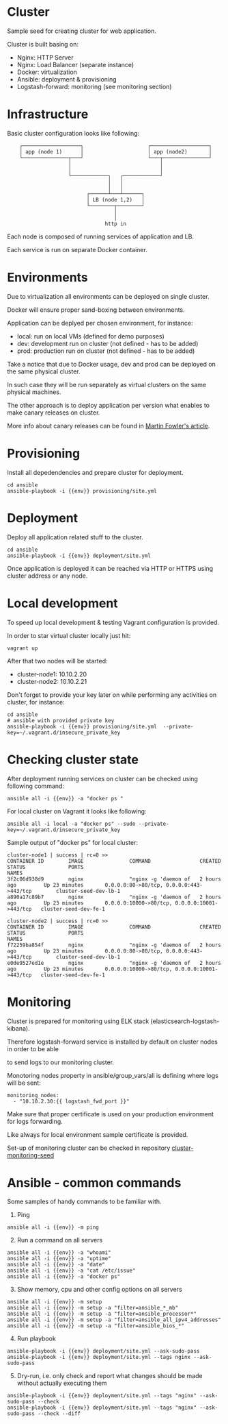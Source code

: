 # Cluster

Sample seed for creating cluster for web application.

Cluster is built basing on:

- Nginx: HTTP Server
- Nginx: Load Balancer (separate instance)
- Docker: virtualization 
- Ansible: deployment & provisioning
- Logstash-forward: monitoring (see monitoring section)

# Infrastructure

Basic cluster configuration looks like following:

```preformated
    ┌───────────────────┐                     ┌───────────────────┐
    │ app (node 1)      │                     │ app (node2)       │
    └───────────────┬───┘                     └───┬───────────────┘
                    │                             │
                    │                             │
                    └────────────┐   ┌────────────┘
                                 │   │
                                 │   │
                          ┌──────┴───┴──────┐
                          │ LB (node 1,2)   │
                          └────────┬────────┘
                                   │
                                   │
                                http in
```

Each node is composed of running services of application and LB.

Each service is run on separate Docker container.

# Environments 

Due to virtualization all environments can be deployed on single cluster.

Docker will ensure proper sand-boxing between environments.

Application can be deplyed per chosen environment, for instance:

- local: run on local VMs (defined for demo purposes)
- dev: development run on cluster (not defined - has to be added)
- prod: production run on cluster (not defined - has to be added)

Take a notice that due to Docker usage, dev and prod can be deployed on the same physical cluster.

In such case they will be run separately as virtual clusters on the same physical machines.

The other approach is to deploy application per version what enables to make canary releases on cluster.

More info about canary releases can be found in [Martin Fowler's article](http://martinfowler.com/bliki/CanaryRelease.html).

# Provisioning

Install all depedendencies and prepare cluster for deployment.

```shell
cd ansible
ansible-playbook -i {{env}} provisioning/site.yml
```

# Deployment

Deploy all application related stuff to the cluster. 

```shell
cd ansible
ansible-playbook -i {{env}} deployment/site.yml
```

Once application is deployed it can be reached via HTTP or HTTPS using cluster address or any node.

# Local development

To speed up local development & testing Vagrant configuration is provided.

In order to star virtual cluster locally just hit:

```shell
vagrant up
```

After that two nodes will be started:

- cluster-node1: 10.10.2.20
- cluster-node2: 10.10.2.21

Don't forget to provide your key later on while performing any activities on cluster, for instance:

```shell
cd ansible
# ansible with provided private key
ansible-playbook -i {{env}} provisioning/site.yml  --private-key=~/.vagrant.d/insecure_private_key
```

# Checking cluster state

After deployment running services on cluster can be checked using following command:

```shell 
ansible all -i {{env}} -a "docker ps "
```

For local cluster on Vagrant it looks like following:

```shell 
ansible all -i local -a "docker ps" --sudo --private-key=~/.vagrant.d/insecure_private_key
```

Sample output of "docker ps" for local cluster:

```preformated
cluster-node1 | success | rc=0 >>
CONTAINER ID        IMAGE               COMMAND                CREATED             STATUS              PORTS                                           NAMES
3f2c06d938d9        nginx               "nginx -g 'daemon of   2 hours ago         Up 23 minutes       0.0.0.0:80->80/tcp, 0.0.0.0:443->443/tcp        cluster-seed-dev-lb-1   
a890a17c89b7        nginx               "nginx -g 'daemon of   2 hours ago         Up 23 minutes       0.0.0.0:10000->80/tcp, 0.0.0.0:10001->443/tcp   cluster-seed-dev-fe-1   

cluster-node2 | success | rc=0 >>
CONTAINER ID        IMAGE               COMMAND                CREATED             STATUS              PORTS                                           NAMES
f72259ba854f        nginx               "nginx -g 'daemon of   2 hours ago         Up 23 minutes       0.0.0.0:80->80/tcp, 0.0.0.0:443->443/tcp        cluster-seed-dev-lb-1   
e0de9527ed1e        nginx               "nginx -g 'daemon of   2 hours ago         Up 23 minutes       0.0.0.0:10000->80/tcp, 0.0.0.0:10001->443/tcp   cluster-seed-dev-fe-1   

```

# Monitoring

Cluster is prepared for monitoring using ELK stack (elasticsearch-logstash-kibana).

Therefore logstash-forward service is installed by default on cluster nodes in order to be able

to send logs to our monitoring cluster. 

Monotoring nodes property in ansible/group_vars/all is defining where logs will be sent: 

```
monitoring_nodes: 
  - "10.10.2.30:{{ logstash_fwd_port }}"
```

Make sure that proper certificate is used on your production environment for logs forwarding.

Like always for local environment sample certificate is provided.

Set-up of monitoring cluster can be checked in repository [cluster-monitoring-seed](https://github.com/m-wrona/cluster-monitoring-seed)

# Ansible - common commands

Some samples of handy commands to be familiar with. 

1) Ping

```shell
ansible all -i {{env}} -m ping
```

2) Run a command on all servers

```shell
ansible all -i {{env}} -a "whoami"
ansible all -i {{env}} -a "uptime"
ansible all -i {{env}} -a "date"
ansible all -i {{env}} -a "cat /etc/issue"
ansible all -i {{env}} -a "docker ps"
```

3) Show memory, cpu and other config options on all servers

```shell
ansible all -i {{env}} -m setup
ansible all -i {{env}} -m setup -a "filter=ansible_*_mb"
ansible all -i {{env}} -m setup -a "filter=ansible_processor*"
ansible all -i {{env}} -m setup -a "filter=ansible_all_ipv4_addresses"
ansible all -i {{env}} -m setup -a "filter=ansible_bios_*"
```

4) Run playbook

```shell
ansible-playbook -i {{env}} deployment/site.yml --ask-sudo-pass
ansible-playbook -i {{env}} deployment/site.yml --tags nginx --ask-sudo-pass
```

5) Dry-run, i.e. only check and report what changes should be made without actually executing them

```shell
ansible-playbook -i {{env}} deployment/site.yml --tags "nginx" --ask-sudo-pass --check
ansible-playbook -i {{env}} deployment/site.yml --tags "nginx" --ask-sudo-pass --check --diff
```



